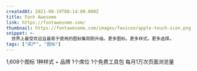 ```yaml
---
createdAt: 2021-08-19T08:14:00.000Z
title: Font Awesome
link: https://fontawesome.com/
thumbnail: https://fontawesome.com/images/favicon/apple-touch-icon.png
snippet: >-
  世界上最受欢迎且最易于使用的图标集刚刚升级。更多图标。更多样式。更多选择。
tags: ["资产", "图标"]
---
```

1,608个图标
1种样式 + 品牌
1个席位
1个免费工具包
每月1万次页面浏览量